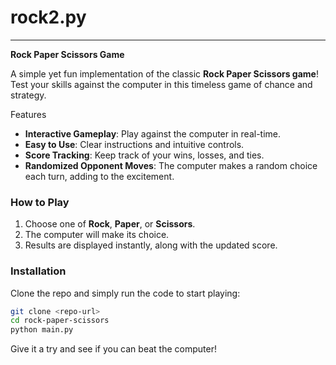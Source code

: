 # rock2.py
---
**Rock Paper Scissors Game**

A simple yet fun implementation of the classic **Rock Paper Scissors game**! Test your skills against the computer in this timeless game of chance and strategy. 

 Features
- **Interactive Gameplay**: Play against the computer in real-time.
- **Easy to Use**: Clear instructions and intuitive controls.
- **Score Tracking**: Keep track of your wins, losses, and ties.
- **Randomized Opponent Moves**: The computer makes a random choice each turn, adding to the excitement.

### How to Play
1. Choose one of **Rock**, **Paper**, or **Scissors**.
2. The computer will make its choice.
3. Results are displayed instantly, along with the updated score.

### Installation
Clone the repo and simply run the code to start playing:
```bash
git clone <repo-url>
cd rock-paper-scissors
python main.py
```

Give it a try and see if you can beat the computer!

